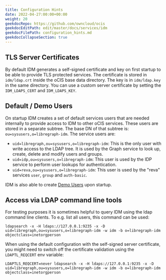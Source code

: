 ```yaml
---
title: Configuration Hints
date: 2022-04-27:00:00+00:00
weight: 20
geekdocRepo: https://github.com/owncloud/ocis
geekdocEditPath: edit/master/docs/services/idm
geekdocFilePath: configuration_hints.md
geekdocCollapseSection: true
---
```


## TLS Server Certificates
By default IDM generates a self-signed certificate and key on first startup to be
able to provide TLS protected services. The certificate is stored in
`idm/ldap.crt` inside the oCIS base data directory. The key is in
`idm/ldap.key` in the same directory. You can use a custom server
certificate by setting the `IDM_LDAPS_CERT` and `IDM_LDAPS_KEY`.

## Default / Demo Users
On startup IDM creates a set of default services users that are needed
internally to provide access to IDM to other oCIS services. These users are stored
in a separate subtree. The base DN of that subtree is:
`ou=sysusers,o=libregraph-idm`. The service users are:

* `uid=libregraph,ou=sysusers,o=libregraph-idm`: This is the only user with write
  access to the LDAP tree. It is used by the Graph service to look up, create, delete and
  modify users and groups.
* `uid=idp,ou=sysusers,o=libregraph-idm`: This user is used by the IDP service to
  perform user lookups for authentication.
* `uid=reva,ou=sysusers,o=libregraph-idm`: This user is used by the "reva" services
  `user`, `group` and `auth-basic`.

IDM is also able to create [Demo Users](../../../ocis/getting-started/demo-users)
upon startup. 

## Access via LDAP command line tools
For testing purposes it is sometimes helpful to query IDM using the ldap
command line clients. To e.g. list all users, this command can be used:

```
ldapsearch -x -H ldaps://127.0.0.1:9235 -x -D uid=libregraph,ou=sysusers,o=libregraph-idm -w idm -b o=libregraph-idm objectclass=inetorgperson
```

When using the default configuration with the self-signed server certificate,
you might need to switch off the certificate validation using the `LDAPTL_REQCERT` env
variable:

```
LDAPTLS_REQCERT=never ldapsearch -x -H ldaps://127.0.0.1:9235 -x -D uid=libregraph,ou=sysusers,o=libregraph-idm -w idm -b o=libregraph-idm objectclass=inetorgperson
```
